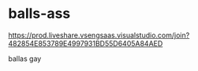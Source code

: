 # balls-ass
https://prod.liveshare.vsengsaas.visualstudio.com/join?482854E853789E4997931BD55D6405A84AED

ballas gay
